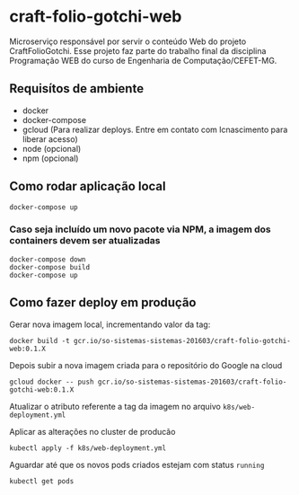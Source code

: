 # craft-folio-gotchi-web
Microserviço responsável por servir o conteúdo Web do projeto CraftFolioGotchi. Esse projeto faz parte do trabalho final da disciplina Programação WEB do curso de Engenharia de Computação/CEFET-MG.

## Requisítos de ambiente
- docker
- docker-compose
- gcloud (Para realizar deploys. Entre em contato com lcnascimento para liberar acesso)
- node (opcional)
- npm (opcional)

## Como rodar aplicação local

```shell
docker-compose up
```

### Caso seja incluído um novo pacote via NPM, a imagem dos containers devem ser atualizadas

```shell
docker-compose down
docker-compose build
docker-compose up
```

## Como fazer deploy em produção

Gerar nova imagem local, incrementando valor da tag:

```shell
docker build -t gcr.io/so-sistemas-sistemas-201603/craft-folio-gotchi-web:0.1.X
```

Depois subir a nova imagem criada para o repositório do Google na cloud

```shell
gcloud docker -- push gcr.io/so-sistemas-sistemas-201603/craft-folio-gotchi-web:0.1.X
```

Atualizar o atributo referente a tag da imagem no arquivo `k8s/web-deployment.yml`

Aplicar as alterações no cluster de producão

```shell
kubectl apply -f k8s/web-deployment.yml
```

Aguardar até que os novos pods criados estejam com status `running`

```shell
kubectl get pods
```
